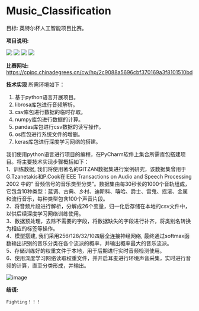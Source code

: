 # Music_Classification

目标: 英特尔杯人工智能项目比赛。

**项目说明:**  
    
![](https://img.shields.io/badge/language-python-green.svg)
![](https://img.shields.io/badge/package-numpy-redgreen.svg)
![](https://img.shields.io/badge/package-librosa-redgreen.svg)
![](https://img.shields.io/badge/package-sklearn-redgreen.svg)  
    
**比赛网址:**  
https://cpipc.chinadegrees.cn/cw/hp/2c9088a5696cbf370169a3f8101510bd

**技术实现**
所需环境如下：
1. 基于python语言开展项目。
2. librosa库包进行音频解析。
3. csv库包进行数据的临时存取。
4. numpy库包进行数据的计算。
5. pandas库包进行csv数据的读写操作。
6. os库包进行系统文件的增删。
7. keras库包进行深度学习网络的搭建。

我们使用python语言进行项目的编程，在PyCharm软件上集合所需库包搭建项目。将主要技术实现步骤概括如下：  
1、训练数据, 我们将使用著名的GITZAN数据集进行案例研究，该数据集曾用于G.Tzanetakis和P.Cook在IEEE Transactions on Audio and Speech Processing 2002 中的“ 音频信号的音乐类型分类”。数据集由每30秒长的1000个音轨组成，它包含10种类型：蓝调、古典、乡村、迪斯科、嘻哈、爵士、雷鬼、摇滚、金属和流行音乐，每种类型包含100个声音片段。  
2、将音频片段进行解析，分解成26个变量，归一化后存储在本地的csv文件中，以供后续深度学习网络训练使用。  
3、数据预处理，去除不需要的字段，将数据缺失的字段进行补齐，将类别名转换为相应的标签等操作。  
4、模型搭建, 我们采用256/128/32/10四层全连接神经网络, 最终通过softmax函数输出识别的音乐分类在各个流派的概率，并输出概率最大的音乐流派。  
5、存储训练好的权重文件于本地，用于后期进行实时音频检测使用。  
6、使用深度学习网络读取权重文件，并开启耳麦进行环境声音采集，实时进行音频的计算，直至分类形成，并输出。  

 ![image](https://github.com/763678968/Music_Classification/master/1f4a1e7f3bb708d7ef63de44b358920.png)
    
**结语:**
    
    Fighting！！！
